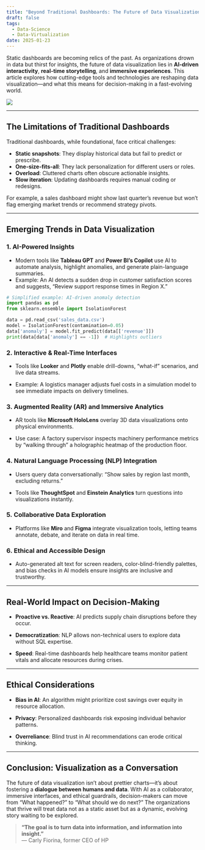 ```yaml
---
title: "Beyond Traditional Dashboards: The Future of Data Visualization"
draft: false
tags:
  - Data-Science
  - Data-Virtualization
date: 2025-01-23
---
```

Static dashboards are becoming relics of the past. As organizations drown in data but thirst for insights, the future of data visualization lies in **AI-driven interactivity**, **real-time storytelling**, and **immersive experiences**. This article explores how cutting-edge tools and technologies are reshaping data visualization—and what this means for decision-making in a fast-evolving world.

![](https://venturebeat.com/wp-content/uploads/2023/05/tableau-logo-e1652717649458.jpeg)

---

## The Limitations of Traditional Dashboards

Traditional dashboards, while foundational, face critical challenges:
- **Static snapshots**: They display historical data but fail to predict or prescribe.
- **One-size-fits-all**: They lack personalization for different users or roles.
- **Overload**: Cluttered charts often obscure actionable insights.
- **Slow iteration**: Updating dashboards requires manual coding or redesigns.

For example, a sales dashboard might show last quarter’s revenue but won’t flag emerging market trends or recommend strategy pivots.

---

## Emerging Trends in Data Visualization

### 1. **AI-Powered Insights**
   - Modern tools like **Tableau GPT** and **Power BI’s Copilot** use AI to automate analysis, highlight anomalies, and generate plain-language summaries. 
   - Example: An AI detects a sudden drop in customer satisfaction scores and suggests, “Review support response times in Region X.”

   ```python
   # Simplified example: AI-driven anomaly detection
   import pandas as pd
   from sklearn.ensemble import IsolationForest

   data = pd.read_csv('sales_data.csv')
   model = IsolationForest(contamination=0.05)
   data['anomaly'] = model.fit_predict(data[['revenue']])
   print(data[data['anomaly'] == -1])  # Highlights outliers
   ```

### 2. **Interactive & Real-Time Interfaces**

- Tools like **Looker** and **Plotly** enable drill-downs, “what-if” scenarios, and live data streams.

- Example: A logistics manager adjusts fuel costs in a simulation model to see immediate impacts on delivery timelines.
### 3. **Augmented Reality (AR) and Immersive Analytics**

- AR tools like **Microsoft HoloLens** overlay 3D data visualizations onto physical environments.

- Use case: A factory supervisor inspects machinery performance metrics by “walking through” a holographic heatmap of the production floor.
### 4. **Natural Language Processing (NLP) Integration**

- Users query data conversationally: “Show sales by region last month, excluding returns.”

- Tools like **ThoughtSpot** and **Einstein Analytics** turn questions into visualizations instantly.
### 5. **Collaborative Data Exploration**

- Platforms like **Miro** and **Figma** integrate visualization tools, letting teams annotate, debate, and iterate on data in real time.
### 6. **Ethical and Accessible Design**

- Auto-generated alt text for screen readers, color-blind-friendly palettes, and bias checks in AI models ensure insights are inclusive and trustworthy.

---

## Real-World Impact on Decision-Making

- **Proactive vs. Reactive**: AI predicts supply chain disruptions before they occur.

- **Democratization**: NLP allows non-technical users to explore data without SQL expertise.

- **Speed**: Real-time dashboards help healthcare teams monitor patient vitals and allocate resources during crises.

---

## Ethical Considerations

- **Bias in AI**: An algorithm might prioritize cost savings over equity in resource allocation.

- **Privacy**: Personalized dashboards risk exposing individual behavior patterns.

- **Overreliance**: Blind trust in AI recommendations can erode critical thinking.

---

## Conclusion: Visualization as a Conversation

The future of data visualization isn’t about prettier charts—it’s about fostering a **dialogue between humans and data**. With AI as a collaborator, immersive interfaces, and ethical guardrails, decision-makers can move from “What happened?” to “What should we do next?” The organizations that thrive will treat data not as a static asset but as a dynamic, evolving story waiting to be explored.

> **“The goal is to turn data into information, and information into insight.”**  
> — Carly Fiorina, former CEO of HP